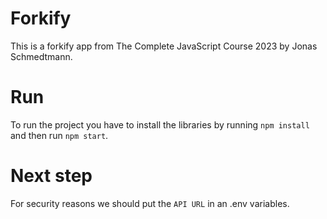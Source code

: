 # Forkify

This is a forkify app from The Complete JavaScript Course 2023 by Jonas Schmedtmann.

# Run

To run the project you have to install the libraries by running `npm install` and then run `npm start`.

# Next step 

For security reasons we should put the `API URL` in an .env variables.